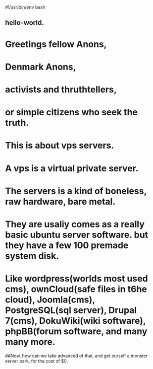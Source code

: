 
#!/usr/bin/env bash
## hello-world.
#
# Greetings fellow Anons, 
# Denmark Anons, 
# activists and thruthtellers,
# or simple citizens who seek the truth.
#
# This is about vps servers.
# A vps is a virtual private server.
# 
# The servers is a kind of boneless, raw hardware, bare metal.
# They are usaliy comes as a really basic ubuntu server software. but they have  a few 100 premade system disk.
# Like wordpress(worlds most used cms), ownCloud(safe files in t6he cloud), Joomla(cms), PostgreSQL(sql server), Drupal 7(cms), DokuWiki(wiki software), phpBB(forum software, and many many more.

##Now, how can we take advanced of that, and get ourself a monster server park, for the cost of $0.
